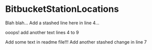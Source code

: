 # BitbucketStationLocations

Blah blah...
Add a stashed line here in line 4...

ooops! add another text lines 4 to 9

Add some text in readme file!!!
Add another stashed change in line 7
